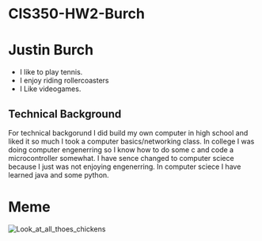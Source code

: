 # CIS350-HW2-Burch
# Justin Burch
* I like to play tennis.
* I enjoy riding rollercoasters
* I Like videogames.

## Technical Background
For technical backgorund I did build my own computer in high school and liked it so much I took a computer basics/networking class. In college I was doing computer engenerring so I know how to do some c and code a microcontroller somewhat. I have sence changed to computer sciece because I just was not enjoying engenerring. In computer sciece I have learned java and some python.




# Meme
![Look_at_all_thoes_chickens](https://user-images.githubusercontent.com/99635050/192413060-63d51648-5de2-446f-9063-63d8f3335934.gif)
